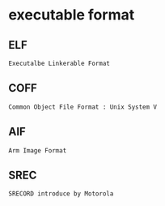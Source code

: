# executable format

## ELF
    Executalbe Linkerable Format
## COFF
    Common Object File Format : Unix System V

## AIF
    Arm Image Format

## SREC
    SRECORD introduce by Motorola
